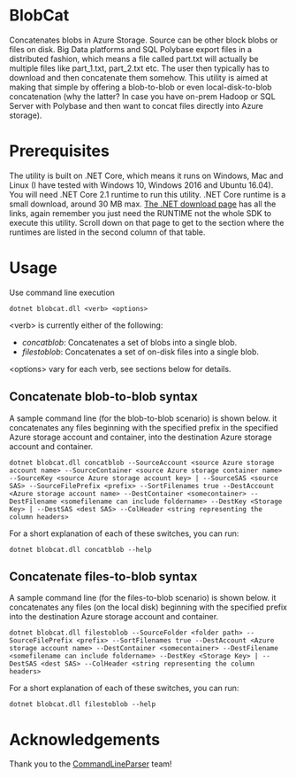 # BlobCat 
Concatenates blobs in Azure Storage. Source can be other block blobs or files on disk. Big Data platforms and SQL Polybase export files in a distributed fashion, which means a file called part.txt will actually be multiple files like part_1.txt, part_2.txt etc. The user then typically has to download and then concatenate them somehow. This utility is aimed at making that simple by offering a blob-to-blob or even local-disk-to-blob concatenation (why the latter? In case you have on-prem Hadoop or SQL Server with Polybase and then want to concat files directly into Azure storage).
 
# Prerequisites
The utility is built on .NET Core, which means it runs on Windows, Mac and Linux (I have tested with Windows 10, Windows 2016 and Ubuntu 16.04). You will need .NET Core 2.1 runtime to run this utility. .NET Core runtime is a small download, around 30 MB max. [The .NET download page](https://www.microsoft.com/net/download) has all the links, again remember you just need the RUNTIME not the whole SDK to execute this utility. Scroll down on that page to get to the section where the runtimes are listed in the second column of that table.

# Usage 
Use command line execution

	dotnet blobcat.dll <verb> <options>

\<verb\> is currently either of the following:

* *concatblob*: Concatenates a set of blobs into a single blob.
* *filestoblob*: Concatenates a set of on-disk files into a single blob.

\<options\> vary for each verb, see sections below for details.

## Concatenate blob-to-blob syntax
A sample command line (for the blob-to-blob scenario) is shown below. it concatenates any files beginning with the specified prefix in the specified Azure storage account and container, into the destination Azure storage account and container.
	
	dotnet blobcat.dll concatblob --SourceAccount <source Azure storage account name> --SourceContainer <source Azure storage container name> --SourceKey <source Azure storage account key> | --SourceSAS <source SAS> --SourceFilePrefix <prefix> --SortFilenames true --DestAccount <Azure storage account name> --DestContainer <somecontainer> --DestFilename <somefilename can include foldername> --DestKey <Storage Key> | --DestSAS <dest SAS> --ColHeader <string representing the column headers>

For a short explanation of each of these switches, you can run:
	
	dotnet blobcat.dll concatblob --help

## Concatenate files-to-blob syntax
A sample command line (for the files-to-blob scenario) is shown below. it concatenates any files (on the local disk) beginning with the specified prefix into the destination Azure storage account and container.

	dotnet blobcat.dll filestoblob --SourceFolder <folder path> --SourceFilePrefix <prefix> --SortFilenames true --DestAccount <Azure storage account name> --DestContainer <somecontainer> --DestFilename <somefilename can include foldername> --DestKey <Storage Key> | --DestSAS <dest SAS> --ColHeader <string representing the column headers>

For a short explanation of each of these switches, you can run:

	dotnet blobcat.dll filestoblob --help

# Acknowledgements
Thank you to the [CommandLineParser](https://github.com/commandlineparser/commandline) team!
